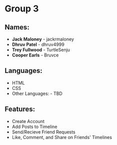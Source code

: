 # Group 3

## Names:
* **Jack Maloney** - jackrmaloney
* **Dhruv Patel** - dhruv4999
* **Trey Fullwood** - TurtleSenju
* **Cooper Earls** - Bruvce

## Languages:
* HTML
* CSS
* Other Languages: - TBD

## Features:
* Create Account
* Add Posts to Timeline
* Send/Recieve Friend Requests
* Like, Comment, and Share on Friends' Timelines
